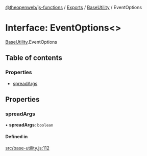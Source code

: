 [@theopenweb/js-functions](../README.md) / [Exports](../modules.md) / [BaseUtility](../modules/BaseUtility.md) / EventOptions

# Interface: EventOptions<\>

[BaseUtility](../modules/BaseUtility.md).EventOptions

## Table of contents

### Properties

- [spreadArgs](BaseUtility.EventOptions.md#spreadargs)

## Properties

### spreadArgs

• **spreadArgs**: `boolean`

#### Defined in

[src/base-utility.js:112](https://github.com/theopenwebjp/js-functions/blob/cc8d337/src/base-utility.js#L112)

